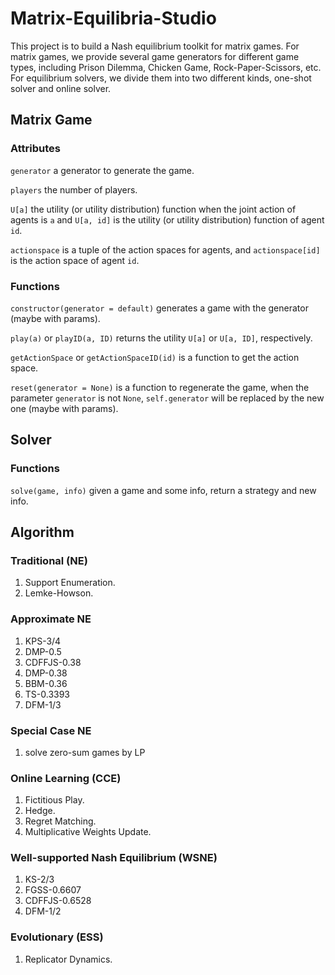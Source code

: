 # Matrix-Equilibria-Studio

This project is to build a Nash equilibrium toolkit for matrix games.
For matrix games, we provide several game generators for different game types, including Prison Dilemma, Chicken Game, Rock-Paper-Scissors, etc.
For equilibrium solvers, we divide them into two different kinds, one-shot solver and online solver.

## Matrix Game

### Attributes

`generator` a generator to generate the game.

`players` the number of players.

`U[a]` the utility (or utility distribution) function when the joint action of agents is `a` and `U[a, id]` is the utility (or utility distribution) function of agent `id`.

`actionspace` is a tuple of the action spaces for agents, and `actionspace[id]` is the action space of agent `id`.

### Functions

`constructor(generator = default)` generates a game with the generator (maybe with params).

`play(a)` or `playID(a, ID)` returns the utility `U[a]` or `U[a, ID]`, respectively.

`getActionSpace` or `getActionSpaceID(id)` is a function to get the action space.

`reset(generator = None)` is a function to regenerate the game, when the parameter `generator` is not `None`, `self.generator` will be replaced by the new one (maybe with params).

## Solver

### Functions

`solve(game, info)` given a game and some info, return a strategy and new info.

## Algorithm

### Traditional (NE)

1. Support Enumeration. 
2. Lemke-Howson.

### Approximate NE

1. KPS-3/4 
2. DMP-0.5 
3. CDFFJS-0.38 
4. DMP-0.38 
5. BBM-0.36 
6. TS-0.3393 
7. DFM-1/3

### Special Case NE

1. solve zero-sum games by LP

### Online Learning (CCE)

1. Fictitious Play.
2. Hedge.
3. Regret Matching.
4. Multiplicative Weights Update.

### Well-supported Nash Equilibrium (WSNE)

1. KS-2/3
2. FGSS-0.6607
3. CDFFJS-0.6528
4. DFM-1/2

### Evolutionary (ESS)

1. Replicator Dynamics.
